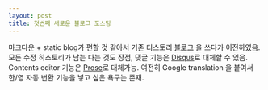 ```yaml
---
layout: post
title: 첫번째 새로운 블로그 포스팅
---
```


마크다운 + static blog가 편할 것 같아서 기존 티스토리 [블로그](fist0512.tistory.com) 을 쓰다가 이전하였음.
모든 수정 히스토리가 남는 다는 것도 장점, 댓글 기능은 [Disqus](https://disqus.com/home/)로 대체할 수 있음.
Contents editor 기능은 [Prose](http://prose.io/#about)로 대체가능.
여전히 Google translation 을 붙여서 한/영 자동 변환 기능을 넣고 싶은 욕구는 존재. 
